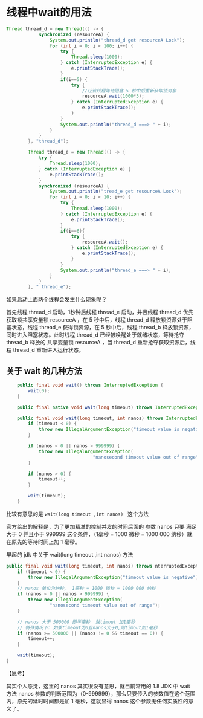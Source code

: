 # 线程中wait的用法

~~~ java
Thread thread_d = new Thread(() -> {
            synchronized (resourceA) {
                System.out.println("thread_d get resourceA Lock");
                for (int i = 0; i < 100; i++) {
                    try {
                        Thread.sleep(1000);
                    } catch (InterruptedException e) {
                        e.printStackTrace();
                    }
                    if(i==5) {
                        try {
                            //让该线程等待阻塞 5 秒中后重新获取锁对象
                            resourceA.wait(1000*5);
                        } catch (InterruptedException e) {
                            e.printStackTrace();
                        }
                    }
                    System.out.println("thread_d ===> " + i);
                }
            }
        }, "thread_d");

        Thread thread_e = new Thread(() -> {
            try {
                Thread.sleep(1000);
            } catch (InterruptedException e) {
                e.printStackTrace();
            }
            synchronized (resourceA) {
                System.out.println("tread_e get resourceA Lock");
                for (int i = 0; i < 10; i++) {
                    try {
                        Thread.sleep(1000);
                    } catch (InterruptedException e) {
                        e.printStackTrace();
                    }
                    if(i==6){
                        try {
                            resourceA.wait();
                        } catch (InterruptedException e) {
                            e.printStackTrace();
                        }
                    }
                    System.out.println("thread_e ===> " + i);
                }
            }
        }, " thread_e");
~~~



如果启动上面两个线程会发生什么现象呢？

首先线程 thread_d 启动，1秒钟后线程 thread_e 启动，并且线程 thread_d 优先获取锁共享变量锁 resourceA ，在 5 秒中后，线程 thread_d 释放锁资源处于阻塞状态，线程 thread_e 获得锁资源，在 5 秒中后，线程 thread_b 释放锁资源，同时进入阻塞状态。此时线程 thread_d 已经被唤醒处于就绪状态，等待抢夺 thread_b 释放的 共享变量锁 resourceA ，当 thread_d 重新抢夺获取资源后，线程 thread_d 重新进入运行状态。



## 关于 wait 的几种方法

~~~ java
    public final void wait() throws InterruptedException {
        wait(0);
    }
~~~

~~~ java
    public final native void wait(long timeout) throws InterruptedException;
~~~

```java
    public final void wait(long timeout, int nanos) throws InterruptedException {
        if (timeout < 0) {
            throw new IllegalArgumentException("timeout value is negative");
        }

        if (nanos < 0 || nanos > 999999) {
            throw new IllegalArgumentException(
                                "nanosecond timeout value out of range");
        }

        if (nanos > 0) {
            timeout++;
        }

        wait(timeout);
    }
```

比较有意思的是 `wait(long timeout ,int nanos) ` 这个方法

官方给出的解释是，为了更加精准的控制并发的时间后面的 参数 nanos 只要 满足大于 0 并且小于 999999 这个条件，（1毫秒 = 1000 微秒 = 1000 000 纳秒）就在原先的等待时间上加 1 毫秒。

早起的 jdk 中关于 wait(long timeout ,int nanos) 方法

~~~ java
public final void wait(long timeout, int nanos) throws nterruptedException {
    if (timeout < 0) {
        throw new IllegalArgumentException("timeout value is negative");
    }
    // nanos 单位为纳秒,  1毫秒 = 1000 微秒 = 1000 000 纳秒
    if (nanos < 0 || nanos > 999999) {
        throw new IllegalArgumentException(
                "nanosecond timeout value out of range");
    }

    // nanos 大于 500000 即半毫秒  就timout 加1毫秒
    // 特殊情况下: 如果timeout为0且nanos大于0,则timout加1毫秒
    if (nanos >= 500000 || (nanos != 0 && timeout == 0)) {
        timeout++;
    }

    wait(timeout);
}
~~~

【思考】

其实个人感觉，这里的 nanos 其实很没有意思，就目前常用的 1.8 JDK 中 wait 方法 nanos 参数的判断范围为（0-999999），那么只要传入的参数值在这个范围内，原先的延时时间都是加 1 毫秒，这就显得 nanos 这个参数无任何实质性的意义了。